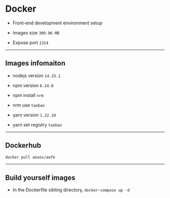 # Docker

- Front-end development environment setup

- Images size `300.96 MB`

- Expose port `1314`

---

## Images infomaiton

- nodejs version `14.15.1`

- npm version `6.14.8`

- npm install `nrm`

- nrm use `taobao`

- yarn version `1.22.10`

- yarn set registry `taobao`

---

## Dockerhub

```bash
docker pull aouos/aofe
```
---

## Build yourself images

- In the Dockerfile sibling directory, `docker-compose up -d`